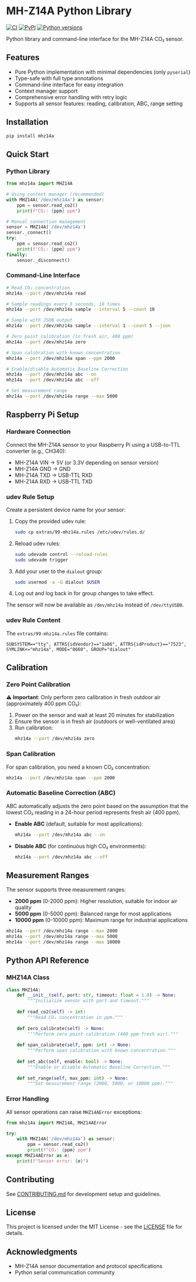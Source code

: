 # MH-Z14A Python Library

[![CI](https://github.com/oaslananka/mhz14a/actions/workflows/ci.yml/badge.svg)](https://github.com/oaslananka/mhz14a/actions/workflows/ci.yml)
[![PyPI](https://img.shields.io/pypi/v/mhz14a.svg)](https://pypi.org/project/mhz14a/)
[![Python versions](https://img.shields.io/pypi/pyversions/mhz14a.svg)](https://pypi.org/project/mhz14a/)

Python library and command-line interface for the MH-Z14A CO₂ sensor.

## Features

- Pure Python implementation with minimal dependencies (only `pyserial`)
- Type-safe with full type annotations
- Command-line interface for easy integration
- Context manager support
- Comprehensive error handling with retry logic
- Supports all sensor features: reading, calibration, ABC, range setting

## Installation

```bash
pip install mhz14a
```

## Quick Start

### Python Library

```python
from mhz14a import MHZ14A

# Using context manager (recommended)
with MHZ14A('/dev/mhz14a') as sensor:
    ppm = sensor.read_co2()
    print(f"CO₂: {ppm} ppm")

# Manual connection management
sensor = MHZ14A('/dev/mhz14a')
sensor._connect()
try:
    ppm = sensor.read_co2()
    print(f"CO₂: {ppm} ppm")
finally:
    sensor._disconnect()
```

### Command-Line Interface

```bash
# Read CO₂ concentration
mhz14a --port /dev/mhz14a read

# Sample readings every 5 seconds, 10 times
mhz14a --port /dev/mhz14a sample --interval 5 --count 10

# Sample with JSON output
mhz14a --port /dev/mhz14a sample --interval 1 --count 5 --json

# Zero point calibration (in fresh air, 400 ppm)
mhz14a --port /dev/mhz14a zero

# Span calibration with known concentration
mhz14a --port /dev/mhz14a span --ppm 2000

# Enable/disable Automatic Baseline Correction
mhz14a --port /dev/mhz14a abc --on
mhz14a --port /dev/mhz14a abc --off

# Set measurement range
mhz14a --port /dev/mhz14a range --max 5000
```

## Raspberry Pi Setup

### Hardware Connection

Connect the MH-Z14A sensor to your Raspberry Pi using a USB-to-TTL converter (e.g., CH340):

- MH-Z14A VIN → 5V (or 3.3V depending on sensor version)
- MH-Z14A GND → GND
- MH-Z14A TXD → USB-TTL RXD
- MH-Z14A RXD → USB-TTL TXD

### udev Rule Setup

Create a persistent device name for your sensor:

1. Copy the provided udev rule:
   ```bash
   sudo cp extras/99-mhz14a.rules /etc/udev/rules.d/
   ```

2. Reload udev rules:
   ```bash
   sudo udevadm control --reload-rules
   sudo udevadm trigger
   ```

3. Add your user to the `dialout` group:
   ```bash
   sudo usermod -a -G dialout $USER
   ```

4. Log out and log back in for group changes to take effect.

The sensor will now be available as `/dev/mhz14a` instead of `/dev/ttyUSB0`.

### udev Rule Content

The `extras/99-mhz14a.rules` file contains:
```
SUBSYSTEM=="tty", ATTRS{idVendor}=="1a86", ATTRS{idProduct}=="7523", SYMLINK+="mhz14a", MODE="0660", GROUP="dialout"
```

## Calibration

### Zero Point Calibration

⚠️ **Important**: Only perform zero calibration in fresh outdoor air (approximately 400 ppm CO₂):

1. Power on the sensor and wait at least 20 minutes for stabilization
2. Ensure the sensor is in fresh air (outdoors or well-ventilated area)
3. Run calibration:
   ```bash
   mhz14a --port /dev/mhz14a zero
   ```

### Span Calibration

For span calibration, you need a known CO₂ concentration:

```bash
mhz14a --port /dev/mhz14a span --ppm 2000
```

### Automatic Baseline Correction (ABC)

ABC automatically adjusts the zero point based on the assumption that the lowest CO₂ reading in a 24-hour period represents fresh air (400 ppm).

- **Enable ABC** (default, suitable for most applications):
  ```bash
  mhz14a --port /dev/mhz14a abc --on
  ```

- **Disable ABC** (for continuous high CO₂ environments):
  ```bash
  mhz14a --port /dev/mhz14a abc --off
  ```

## Measurement Ranges

The sensor supports three measurement ranges:

- **2000 ppm** (0-2000 ppm): Higher resolution, suitable for indoor air quality
- **5000 ppm** (0-5000 ppm): Balanced range for most applications
- **10000 ppm** (0-10000 ppm): Maximum range for industrial applications

```bash
mhz14a --port /dev/mhz14a range --max 2000
mhz14a --port /dev/mhz14a range --max 5000
mhz14a --port /dev/mhz14a range --max 10000
```

## Python API Reference

### MHZ14A Class

```python
class MHZ14A:
    def __init__(self, port: str, timeout: float = 1.0) -> None:
        """Initialize sensor with port and timeout."""
    
    def read_co2(self) -> int:
        """Read CO₂ concentration in ppm."""
    
    def zero_calibrate(self) -> None:
        """Perform zero point calibration (400 ppm fresh air)."""
    
    def span_calibrate(self, ppm: int) -> None:
        """Perform span calibration with known concentration."""
    
    def set_abc(self, enable: bool) -> None:
        """Enable or disable Automatic Baseline Correction."""
    
    def set_range(self, max_ppm: int) -> None:
        """Set measurement range (2000, 5000, or 10000 ppm)."""
```

### Error Handling

All sensor operations can raise `MHZ14AError` exceptions:

```python
from mhz14a import MHZ14A, MHZ14AError

try:
    with MHZ14A('/dev/mhz14a') as sensor:
        ppm = sensor.read_co2()
        print(f"CO₂: {ppm} ppm")
except MHZ14AError as e:
    print(f"Sensor error: {e}")
```

## Contributing

See [CONTRIBUTING.md](CONTRIBUTING.md) for development setup and guidelines.

## License

This project is licensed under the MIT License - see the [LICENSE](LICENSE) file for details.

## Acknowledgments

- MH-Z14A sensor documentation and protocol specifications
- Python serial communication community
